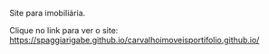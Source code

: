 Site para imobiliária.

Clique no link para ver o site: https://spaggiarigabe.github.io/carvalhoimoveisportifolio.github.io/
